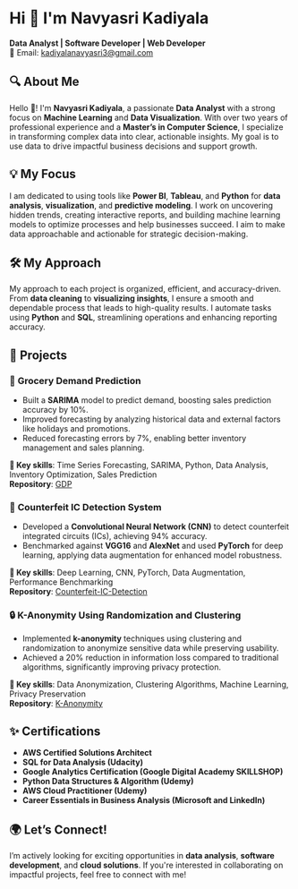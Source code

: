 # Hi 👋 I'm Navyasri Kadiyala  
**Data Analyst | Software Developer | Web Developer**  
📧 Email: [kadiyalanavyasri3@gmail.com](mailto:kadiyalanavyasri3@gmail.com)

## 🔍 About Me  
Hello 👋! I'm **Navyasri Kadiyala**, a passionate **Data Analyst** with a strong focus on **Machine Learning** and **Data Visualization**. With over two years of professional experience and a **Master’s in Computer Science**, I specialize in transforming complex data into clear, actionable insights. My goal is to use data to drive impactful business decisions and support growth.

## 💡 My Focus  
I am dedicated to using tools like **Power BI**, **Tableau**, and **Python** for **data analysis**, **visualization**, and **predictive modeling**. I work on uncovering hidden trends, creating interactive reports, and building machine learning models to optimize processes and help businesses succeed. I aim to make data approachable and actionable for strategic decision-making.

## 🛠️ My Approach  
My approach to each project is organized, efficient, and accuracy-driven. From **data cleaning** to **visualizing insights**, I ensure a smooth and dependable process that leads to high-quality results. I automate tasks using **Python** and **SQL**, streamlining operations and enhancing reporting accuracy.

## 📂 Projects

### 🛒 **Grocery Demand Prediction**  
- Built a **SARIMA** model to predict demand, boosting sales prediction accuracy by 10%.  
- Improved forecasting by analyzing historical data and external factors like holidays and promotions.  
- Reduced forecasting errors by 7%, enabling better inventory management and sales planning.

**🔑 Key skills**: Time Series Forecasting, SARIMA, Python, Data Analysis, Inventory Optimization, Sales Prediction  
**Repository**: [GDP](#)

### 🧠 **Counterfeit IC Detection System**  
- Developed a **Convolutional Neural Network (CNN)** to detect counterfeit integrated circuits (ICs), achieving 94% accuracy.  
- Benchmarked against **VGG16** and **AlexNet** and used **PyTorch** for deep learning, applying data augmentation for enhanced model robustness.

**🔑 Key skills**: Deep Learning, CNN, PyTorch, Data Augmentation, Performance Benchmarking  
**Repository**: [Counterfeit-IC-Detection](#)

### 🔒 **K-Anonymity Using Randomization and Clustering**  
- Implemented **k-anonymity** techniques using clustering and randomization to anonymize sensitive data while preserving usability.  
- Achieved a 20% reduction in information loss compared to traditional algorithms, significantly improving privacy protection.

**🔑 Key skills**: Data Anonymization, Clustering Algorithms, Machine Learning, Privacy Preservation  
**Repository**: [K-Anonymity](#)

## ✨ Certifications  
- **AWS Certified Solutions Architect**  
- **SQL for Data Analysis (Udacity)**  
- **Google Analytics Certification (Google Digital Academy SKILLSHOP)**  
- **Python Data Structures & Algorithm (Udemy)**  
- **AWS Cloud Practitioner (Udemy)**  
- **Career Essentials in Business Analysis (Microsoft and LinkedIn)**

## 🌍 Let’s Connect!  
I’m actively looking for exciting opportunities in **data analysis**, **software development**, and **cloud solutions**. If you're interested in collaborating on impactful projects, feel free to connect with me!
